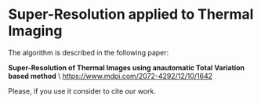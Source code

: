 # Super-Resolution applied to Thermal Imaging

The algorithm is described in the following paper:

**Super-Resolution of Thermal Images using anautomatic Total Variation based method** \\
https://www.mdpi.com/2072-4292/12/10/1642

Please, if you use it consider to cite our work. 
